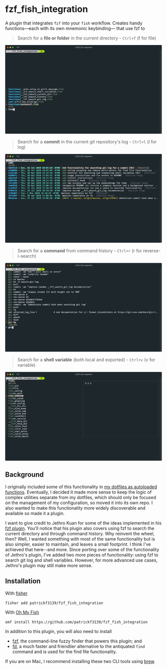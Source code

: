 # fzf_fish_integration
A plugin that integrates `fzf` into your `fish` workflow. Creates handy functions&mdash;each with its own mnemonic keybinding&mdash; that use fzf to

> Search for a **file or folder** in the current directory - `Ctrl+f` (f for file)
<img alt="file search" src="./images/File Search.png">

> Search for a **commit** in the current git repository's log - `Ctrl+l` (l for log)
<img alt="git log search" src="./images/Git Log Search.png">

> Search for a **command** from command history - `Ctrl+r` (r for reverse-i-search)
<img alt="command history search" src="./images/Command History Search.png">

> Search for a **shell variable** (both local and exported) - `Ctrl+v` (v for variable)
<img alt="file search" src="./images/Shell Variables Search.png">

## Background
I originally included some of this functionality in [my dotfiles as autoloaded functions](https://github.com/patrickf3139/dotfiles/pull/11). Eventually, I decided it made more sense to keep the logic of complex utilities separate from my dotfiles, which should only be focused on the management of my configuration, so moved it into its own repo. I also wanted to make this functionality more widely discoverable and available so made it a plugin.

I want to give credit to Jethro Kuan for some of the ideas implemented in his [fzf plugin](https://github.com/jethrokuan/fzf). You'll notice that his plugin also covers using fzf to search the current directory and through command history. Why reinvent the wheel, then? Well, I wanted something with most of the same functionality but is also simpler, easier to maintain, and leaves a small footprint. I think I've achieved that here--and more. Since porting over some of the functionality of Jethro's plugin, I've added two more pieces of functionality: using fzf to search git log and shell variables. However, for more advanced use cases, Jethro's plugin may still make more sense.

## Installation
With [fisher](https://github.com/jorgebucaran/fisher)
```
fisher add patrickf3139/fzf_fish_integration
```

With [Oh My Fish](https://github.com/oh-my-fish/oh-my-fish)
```fish
omf install https://github.com/patrickf3139/fzf_fish_integration
```

In addition to this plugin, you will also need to install
- [fzf](https://github.com/junegunn/fzf), the command-line fuzzy finder that powers this plugin; and
- [fd](https://github.com/sharkdp/fd), a much faster and friendlier alternative to the antiquated `find` command and is used for the find file functionality.

If you are on Mac, I recommend installing these two CLI tools using [brew](https://brew.sh/).
